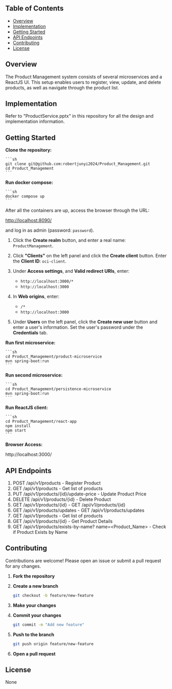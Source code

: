 ## Table of Contents

- [Overview](#overview)
- [Implementation](#implementation)
- [Getting Started](#getting-started)
- [API Endpoints](#api-endpoints)
- [Contributing](#contributing)
- [License](#license)


## Overview

The Product Management system consists of several microservices and a ReactJS UI. This setup enables users to register, view, update, and delete products, as well as navigate through the product list.

## Implementation

Refer to "ProductService.pptx" in this repository for all the design and implementation information.

## Getting Started

**Clone the repository:**

    ```sh
    git clone git@github.com:robertjunyi2024/Product_Management.git
    cd Product_Management
    ```

**Run docker compose:**

    ```sh
    docker compose up
    ```

After all the containers are up, access the browser through the URL:

[http://localhost:8090/](http://localhost:8090/)

and log in as admin (password: `password`).

1. Click the **Create realm** button, and enter a real name: `ProductManagement`.

2. Click **"Clients"** on the left panel and click the **Create client** button. Enter the **Client ID**: `oci-client`.

3. Under **Access settings**, and **Valid redirect URIs**, enter:
   - `http://localhost:3000/*`
   - `http://localhost:3000`

4. In **Web origins**, enter:
   - `/*`
   - `http://localhost:3000`

5. Under **Users** on the left panel, click the **Create new user** button and enter a user's information. Set the user's password under the **Credentials** tab.


**Run first microservice:**

    ```sh
    cd Product_Management/product-microservice
    mvn spring-boot:run
    ```

**Run second microservice:**

    ```sh
    cd Product_Management/persistence-microservice
    mvn spring-boot:run
    ```

**Run ReactJS client:**

    ```sh
    cd Product_Management/react-app
    npm install
    npm start
    ```

**Browser Access:**

http://localhost:3000/

## API Endpoints
1. POST /api/v1/products - Register Product
2. GET /api/v1/products - Get list of products
3. PUT /api/v1/products/{id}/update-price - Update Product Price
4. DELETE /api/v1/products/{id} - Delete Product
5. GET /api/v1/products/{id} - GET /api/v1/products/{id}
6. GET /api/v1/products/updates - GET /api/v1/products/updates
7. GET /api/v1/products - Get list of products
8. GET /api/v1/products/{id} - Get Product Details
9. GET /api/v1/products/exists-by-name? name=<Product_Name> - Check if Product Exists by Name

## Contributing

Contributions are welcome! Please open an issue or submit a pull request for any changes.

1. **Fork the repository**
2. **Create a new branch**
    
    ```sh
    git checkout -b feature/new-feature
    ```

3. **Make your changes**
4. **Commit your changes**
    
    ```sh
    git commit -m "Add new feature"
    ```

5. **Push to the branch**

    ```sh
    git push origin feature/new-feature
    ``` 
    
6. **Open a pull request**

## License
    
None

